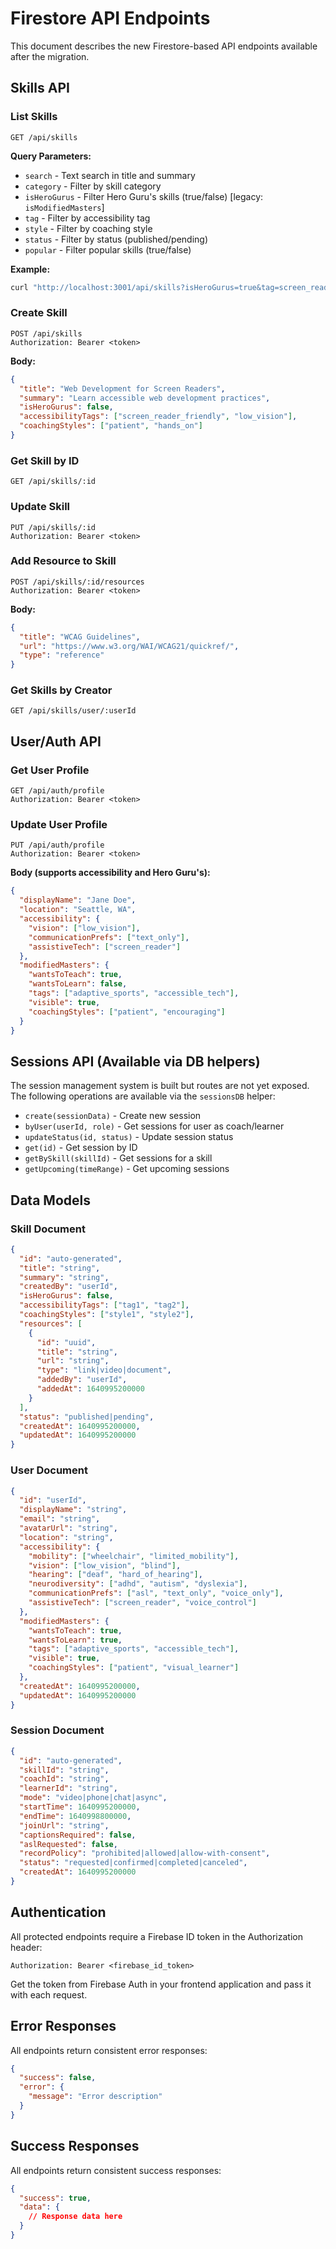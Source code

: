 # Firestore API Endpoints

This document describes the new Firestore-based API endpoints available after the migration.

## Skills API

### List Skills
```
GET /api/skills
```

**Query Parameters:**
- `search` - Text search in title and summary
- `category` - Filter by skill category
- `isHeroGurus` - Filter Hero Guru's skills (true/false) [legacy: `isModifiedMasters`]
- `tag` - Filter by accessibility tag
- `style` - Filter by coaching style
- `status` - Filter by status (published/pending)
- `popular` - Filter popular skills (true/false)

**Example:**
```bash
curl "http://localhost:3001/api/skills?isHeroGurus=true&tag=screen_reader_friendly"
```

### Create Skill
```
POST /api/skills
Authorization: Bearer <token>
```

**Body:**
```json
{
  "title": "Web Development for Screen Readers",
  "summary": "Learn accessible web development practices",
  "isHeroGurus": false,
  "accessibilityTags": ["screen_reader_friendly", "low_vision"],
  "coachingStyles": ["patient", "hands_on"]
}
```

### Get Skill by ID
```
GET /api/skills/:id
```

### Update Skill
```
PUT /api/skills/:id
Authorization: Bearer <token>
```

### Add Resource to Skill
```
POST /api/skills/:id/resources
Authorization: Bearer <token>
```

**Body:**
```json
{
  "title": "WCAG Guidelines",
  "url": "https://www.w3.org/WAI/WCAG21/quickref/",
  "type": "reference"
}
```

### Get Skills by Creator
```
GET /api/skills/user/:userId
```

## User/Auth API

### Get User Profile
```
GET /api/auth/profile
Authorization: Bearer <token>
```

### Update User Profile
```
PUT /api/auth/profile
Authorization: Bearer <token>
```

**Body (supports accessibility and Hero Guru's):**
```json
{
  "displayName": "Jane Doe",
  "location": "Seattle, WA",
  "accessibility": {
    "vision": ["low_vision"],
    "communicationPrefs": ["text_only"],
    "assistiveTech": ["screen_reader"]
  },
  "modifiedMasters": {
    "wantsToTeach": true,
    "wantsToLearn": false,
    "tags": ["adaptive_sports", "accessible_tech"],
    "visible": true,
    "coachingStyles": ["patient", "encouraging"]
  }
}
```

## Sessions API (Available via DB helpers)

The session management system is built but routes are not yet exposed. The following operations are available via the `sessionsDB` helper:

- `create(sessionData)` - Create new session
- `byUser(userId, role)` - Get sessions for user as coach/learner  
- `updateStatus(id, status)` - Update session status
- `get(id)` - Get session by ID
- `getBySkill(skillId)` - Get sessions for a skill
- `getUpcoming(timeRange)` - Get upcoming sessions

## Data Models

### Skill Document
```json
{
  "id": "auto-generated",
  "title": "string",
  "summary": "string", 
  "createdBy": "userId",
  "isHeroGurus": false,
  "accessibilityTags": ["tag1", "tag2"],
  "coachingStyles": ["style1", "style2"],
  "resources": [
    {
      "id": "uuid",
      "title": "string",
      "url": "string", 
      "type": "link|video|document",
      "addedBy": "userId",
      "addedAt": 1640995200000
    }
  ],
  "status": "published|pending",
  "createdAt": 1640995200000,
  "updatedAt": 1640995200000
}
```

### User Document
```json
{
  "id": "userId",
  "displayName": "string",
  "email": "string",
  "avatarUrl": "string",
  "location": "string",
  "accessibility": {
    "mobility": ["wheelchair", "limited_mobility"],
    "vision": ["low_vision", "blind"],  
    "hearing": ["deaf", "hard_of_hearing"],
    "neurodiversity": ["adhd", "autism", "dyslexia"],
    "communicationPrefs": ["asl", "text_only", "voice_only"],
    "assistiveTech": ["screen_reader", "voice_control"]
  },
  "modifiedMasters": {
    "wantsToTeach": true,
    "wantsToLearn": true,
    "tags": ["adaptive_sports", "accessible_tech"],
    "visible": true,
    "coachingStyles": ["patient", "visual_learner"]  
  },
  "createdAt": 1640995200000,
  "updatedAt": 1640995200000
}
```

### Session Document  
```json
{
  "id": "auto-generated",
  "skillId": "string",
  "coachId": "string",
  "learnerId": "string", 
  "mode": "video|phone|chat|async",
  "startTime": 1640995200000,
  "endTime": 1640998800000,
  "joinUrl": "string",
  "captionsRequired": false,
  "aslRequested": false, 
  "recordPolicy": "prohibited|allowed|allow-with-consent",
  "status": "requested|confirmed|completed|canceled",
  "createdAt": 1640995200000
}
```

## Authentication

All protected endpoints require a Firebase ID token in the Authorization header:

```
Authorization: Bearer <firebase_id_token>
```

Get the token from Firebase Auth in your frontend application and pass it with each request.

## Error Responses

All endpoints return consistent error responses:

```json
{
  "success": false,
  "error": {
    "message": "Error description"
  }
}
```

## Success Responses

All endpoints return consistent success responses:

```json
{
  "success": true,
  "data": {
    // Response data here
  }
}
```